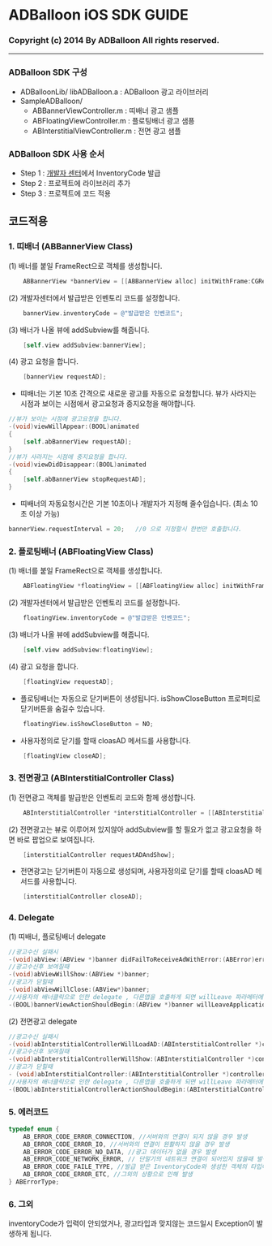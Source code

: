 # ADBalloon iOS SDK GUIDE

### Copyright (c) 2014 By ADBalloon All rights reserved.
---

### ADBalloon SDK 구성
* ADBalloonLib/
	libADBalloon.a : ADBalloon 광고 라이브러리
* SampleADBalloon/
	- ABBannerViewController.m : 띠배너 광고 샘플
	- ABFloatingViewController.m : 플로팅배너 광고 샘픙 
	- ABInterstitialViewController.m : 전면 광고 샘플

### ADBalloon SDK 사용 순서
* Step 1 : [개발자 센터](http://devcenter.adballoon.co.kr "ADBalloon 개발자 센터")에서 InventoryCode 발급
* Step 2 : 프로젝트에 라이브러리 추가
* Step 3 : 프로젝트에 코드 적용

## 코드적용

### 1. 띠배너 (ABBannerView Class)
(1) 배너를 붙일 FrameRect으로 객체를 생성합니다.   
```objectivec
	ABBannerView *bannerView = [[ABBannerView alloc] initWithFrame:CGRectMake(0, 0, 320, 480)];
```
(2) 개발자센터에서 발급받은 인벤토리 코드를 설정합니다.
```objectivec
	bannerView.inventoryCode = @"발급받은 인벤코드";
```
(3) 배너가 나올 뷰에 addSubview를 해줍니다.
```objectivec
	[self.view addSubview:bannerView];
```
(4) 광고 요청을 합니다.
```objective-c
	[bannerView requestAD];
```

* 띠배너는 기본 10초 간격으로 새로운 광고를 자동으로 요청합니다. 뷰가 사라지는 시점과 보이는 시점에서 광고요청과 중지요청을 해야합니다.
```objective-c
//뷰가 보이는 시점에 광고요청을 합니다.
-(void)viewWillAppear:(BOOL)animated
{
	[self.abBannerView requestAD]; 
}
//뷰가 사라지는 시점에 중지요청을 합니다.
-(void)viewDidDisappear:(BOOL)animated
{
	[self.abBannerView stopRequestAD];
}
```
* 띠배너의 자동요청시간은 기본 10초이나 개발자가 지정해 줄수입습니다. (최소 10초 이상 가능)
```objectivec
bannerView.requestInterval = 20;   //0 으로 지정할시 한번만 호출합니다. 
```

### 2. 플로팅배너 (ABFloatingView Class)
(1) 배너를 붙일 FrameRect으로 객체를 생성합니다.   
```objectivec
	ABFloatingView *floatingView = [[ABFloatingView alloc] initWithFrame:CGRectMake(0, 0, 320, 480)];
```
(2) 개발자센터에서 발급받은 인벤토리 코드를 설정합니다.
```objectivec
	floatingView.inventoryCode = @"발급받은 인벤코드";
```
(3) 배너가 나올 뷰에 addSubview를 해줍니다.
```objectivec
	[self.view addSubview:floatingView];
```
(4) 광고 요청을 합니다.
```objectivec
	[floatingView requestAD];
```
* 플로팅배너는 자동으로 닫기버튼이 생성됩니다. isShowCloseButton 프로퍼티로 닫기버튼을 숨길수 있습니다.
```objectivec
	floatingView.isShowCloseButton = NO;
```
* 사용자정의로 닫기를 할때 cloasAD 메서드를 사용합니다.
```objectivec
	[floatingView closeAD];
```

### 3. 전면광고 (ABInterstitialController Class)
(1) 전면광고 객체를 발급받은 인벤토리 코드와 함께 생성합니다.
```objectivec
	ABInterstitialController *interstitialController = [[ABInterstitialController alloc] initWithInventoryCode:@""];
```
(2) 전면광고는 뷰로 이루어져 있지않아 addSubview를 할 필요가 없고 광고요청을 하면 바로 팝업으로 보여집니다.
```objectivec
	[interstitialController requestADAndShow];
```
* 전면광고는 닫기버튼이 자동으로 생성되며, 사용자정의로 닫기를 할때 cloasAD 메서드를 사용합니다.
```objectivec
	[interstitialController closeAD];
```

### 4. Delegate
(1) 띠배너, 플로팅배너 delegate
```objectivec
//광고수신 실패시
-(void)abView:(ABView *)banner didFailToReceiveAdWithError:(ABError)error;
//광고수신후 보여질때
-(void)abViewWillShow:(ABView *)banner;
//광고가 닫힐때 
-(void)abViewWillClose:(ABView*)banner;
//사용자의 배너클릭으로 인한 delegate , 다른앱을 호출하게 되면 willLeave 파라메터에 YES값이 들어있고, 리턴값이 YES면 광고액션을 취하게 됩니다. 
-(BOOL)bannerViewActionShouldBegin:(ABView *)banner willLeaveApplication:(BOOL)willLeave;
```
(2) 전면광고 delegate 
```objectivec
//광고수신 실패시
-(void)abInterstitialControllerWillLoadAD:(ABInterstitialController *)controller;
//광고수신후 보여질때
-(void)abInterstitialControllerWillShow:(ABInterstitialController *)controller;
//광고가 닫힐때 
- (void)abInterstitialController:(ABInterstitialController *)controller;
//사용자의 배너클릭으로 인한 delegate , 다른앱을 호출하게 되면 willLeave 파라메터에 YES값이 들어있고, 리턴값이 YES면 광고액션을 취하게 됩니다. 
-(BOOL)abInterstitialControllerActionShouldBegin:(ABInterstitialController *)controller willLeaveApplication:(BOOL)willLeave;
```

### 5. 에러코드 
```c
typedef enum {
    AB_ERROR_CODE_ERROR_CONNECTION, //서버와의 연결이 되지 않을 경우 발생
    AB_ERROR_CODE_ERROR_IO, //서버와의 연결이 원활하지 않을 경우 발생
    AB_ERROR_CODE_ERROR_NO_DATA, //광고 데이터가 없을 경우 발생
    AB_ERROR_CODE_NETWORK_ERROR, // 단말기의 네트워크 연결이 되어있지 않을때 발생
    AB_ERROR_CODE_FAILE_TYPE, //발급 받은 InventoryCode와 생성한 객체의 타입이 다를 경우 발생
    AB_ERROR_CODE_ERROR_ETC, //그외의 상황으로 인해 발생
} ABErrorType;
```

### 6. 그외

inventoryCode가 입력이 안되었거나, 광고타입과 맞지않는 코드일시 Exception이 발생하게 됩니다.



